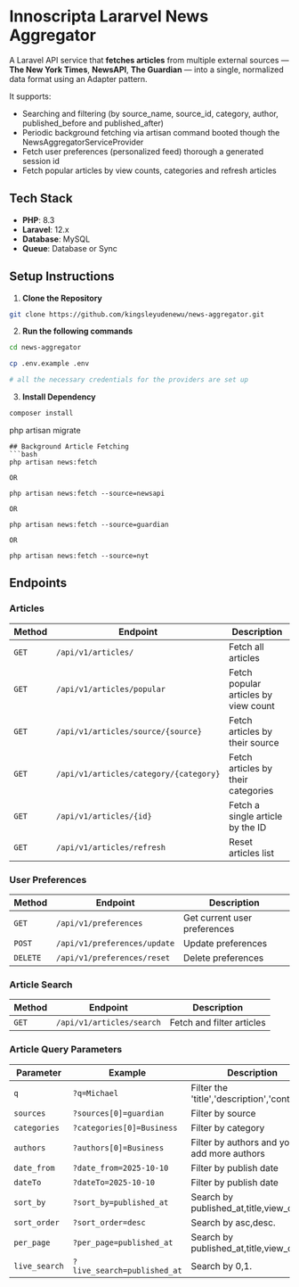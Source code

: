 # Innoscripta Lararvel News Aggregator

A Laravel API service that **fetches articles** from multiple external sources — **The New York Times**, **NewsAPI**, **The Guardian** — into a single, normalized data format using an Adapter pattern.

It supports:
- Searching and filtering (by source_name, source_id, category, author, published_before and published_after)
- Periodic background fetching via artisan command booted though the NewsAggregatorServiceProvider
- Fetch user preferences (personalized feed) thorough a generated session id
- Fetch popular articles by view counts, categories and refresh articles



## Tech Stack

- **PHP**: 8.3
- **Laravel**: 12.x
- **Database**: MySQL
- **Queue**: Database or Sync


## Setup Instructions
1. **Clone the Repository**
```bash
git clone https://github.com/kingsleyudenewu/news-aggregator.git
```

2. **Run the following commands**
```bash
cd news-aggregator

cp .env.example .env

# all the necessary credentials for the providers are set up
```

3. **Install Dependency**
```bash
composer install
```

php artisan migrate
```
## Background Article Fetching
```bash
php artisan news:fetch

OR

php artisan news:fetch --source=newsapi

OR

php artisan news:fetch --source=guardian

OR

php artisan news:fetch --source=nyt
```

## Endpoints


### Articles

| Method | Endpoint                                 | Description                             |
| ------ | -----------------------------------------|-----------------------------------------|
| `GET`  | `/api/v1/articles/`                      | Fetch all articles                      |
| `GET`  | `/api/v1/articles/popular`               | Fetch popular articles by view count    |
| `GET`  | `/api/v1/articles/source/{source}`       | Fetch articles by their source          |
| `GET`  | `/api/v1/articles/category/{category}`   | Fetch articles by their categories      |
| `GET`  | `/api/v1/articles/{id}`                  | Fetch a single article by the ID        |
| `GET`  | `/api/v1/articles/refresh`               | Reset articles list                     |

### User Preferences

| Method   | Endpoint                          | Description                  |
| -------- | --------------------------------- | ---------------------------- |
| `GET`    | `/api/v1/preferences`             | Get current user preferences |
| `POST`   | `/api/v1/preferences/update`      | Update preferences           |
| `DELETE` | `/api/v1/preferences/reset`       | Delete preferences           |

### Article Search
| Method | Endpoint                  | Description               |
| ------ | --------------------------| --------------------------|
| `GET`  | `/api/v1/articles/search` | Fetch and filter articles |

### Article Query Parameters

| Parameter      | Example                         | Description                                |
| -------------  | -----------------------------   | ----------------------------------------   |
| `q`            | `?q=Michael`                    | Filter the 'title','description','content' |
| `sources`      | `?sources[0]=guardian`          | Filter by source                           |   
| `categories`   | `?categories[0]=Business`       | Filter by category                         |
| `authors`      | `?authors[0]=Business`          | Filter by authors and you can add more authors|
| `date_from`    | `?date_from=2025-10-10`         | Filter by publish date                     |
| `dateTo`       | `?dateTo=2025-10-10`            | Filter by publish date                     |
| `sort_by`      | `?sort_by=published_at`         | Search by published_at,title,view_count.   | 
| `sort_order`   | `?sort_order=desc`              | Search by asc,desc.                        | 
| `per_page`     | `?per_page=published_at`        | Search by published_at,title,view_count.   | 
| `live_search`  | `?live_search=published_at`     | Search by 0,1.                             |